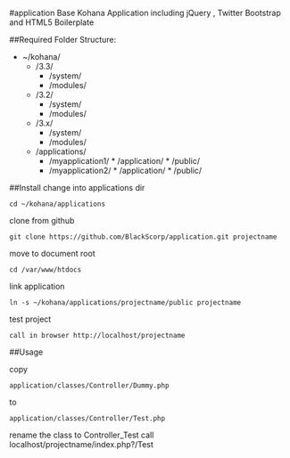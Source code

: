 #application
Base Kohana Application including jQuery , Twitter Bootstrap and HTML5 Boilerplate 

##Required Folder Structure:

* ~/kohana/
    * /3.3/
        * /system/
        * /modules/
    * /3.2/
        * /system/
        * /modules/
    * /3.x/
        * /system/
        * /modules/
    * /applications/
        * /myapplication1/
               * /application/
               * /public/
        * /myapplication2/
               * /application/
               * /public/


##Install
change into applications dir

    cd ~/kohana/applications

clone from github

    git clone https://github.com/BlackScorp/application.git projectname

move to document root

    cd /var/www/htdocs

link application

    ln -s ~/kohana/applications/projectname/public projectname

test project

    call in browser http://localhost/projectname

##Usage

copy
 
    application/classes/Controller/Dummy.php 
to 

    application/classes/Controller/Test.php

rename the class to Controller_Test call localhost/projectname/index.php?/Test 

